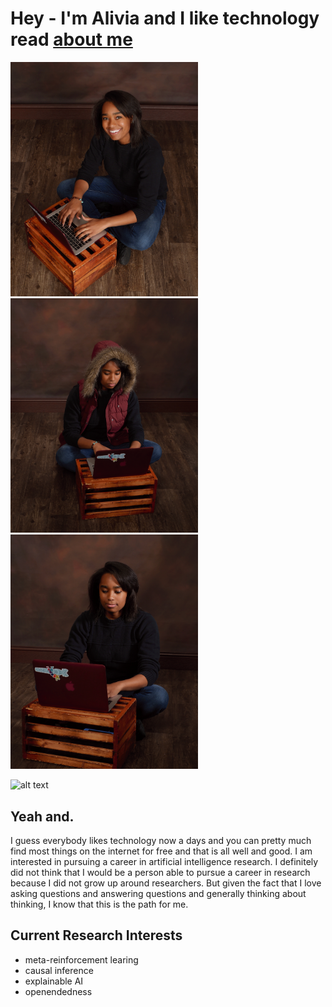 # Hey - I'm Alivia and I like technology read [about me](https://amblount.github.io/about)
<p float="left">
  <img src="/images/P10.jpg" width="300" />
  <img src="/images/P24.jpg" width="300" /> 
  <img src="/images/P7.jpg" width="300" />
</p>

![alt text]()

## Yeah and.

I guess everybody likes technology now a days and you can pretty much find most things on the internet for free and that is all well and good. I am interested in pursuing a career in artificial intelligence research. I definitely did not think that I would be a person able to pursue a career in research because I did not grow up around researchers. But given the fact that I love asking questions and answering questions and generally thinking about thinking, I know that this is the path for me. 

## Current Research Interests

- meta-reinforcement learing
- causal inference
- explainable AI
- openendedness


